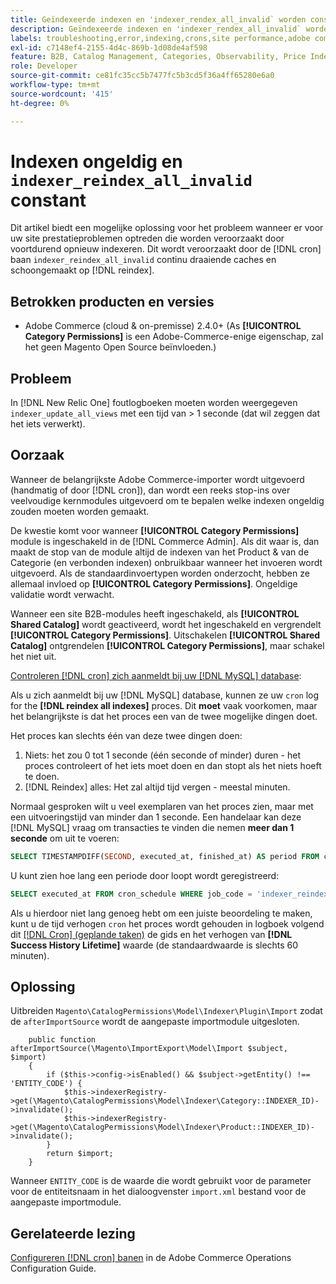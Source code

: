 ```yaml
---
title: Geïndexeerde indexen en 'indexer_rendex_all_invalid` worden constant uitgevoerd
description: Geïndexeerde indexen en 'indexer_rendex_all_invalid` worden constant uitgevoerd
labels: troubleshooting,error,indexing,crons,site performance,adobe commerce,magento,cron,indexer_reindex_all_invalid,SQL,MySQL,reindex
exl-id: c7148ef4-2155-4d4c-869b-1d08de4af598
feature: B2B, Catalog Management, Categories, Observability, Price Indexer
role: Developer
source-git-commit: ce81fc35cc5b7477fc5b3cd5f36a4ff65280e6a0
workflow-type: tm+mt
source-wordcount: '415'
ht-degree: 0%

---
```


# Indexen ongeldig en `indexer_reindex_all_invalid` constant

Dit artikel biedt een mogelijke oplossing voor het probleem wanneer er voor uw site prestatieproblemen optreden die worden veroorzaakt door voortdurend opnieuw indexeren. Dit wordt veroorzaakt door de [!DNL cron] baan `indexer_reindex_all_invalid` continu draaiende caches en schoongemaakt op [!DNL reindex].

## Betrokken producten en versies

* Adobe Commerce (cloud &amp; on-premisse) 2.4.0+ (As **[!UICONTROL Category Permissions]** is een Adobe-Commerce-enige eigenschap, zal het geen Magento Open Source beïnvloeden.)

## Probleem

In [!DNL New Relic One] foutlogboeken moeten worden weergegeven `indexer_update_all_views` met een tijd van > 1 seconde (dat wil zeggen dat het iets verwerkt).

## Oorzaak

Wanneer de belangrijkste Adobe Commerce-importer wordt uitgevoerd (handmatig of door [!DNL cron]), dan wordt een reeks stop-ins over veelvoudige kernmodules uitgevoerd om te bepalen welke indexen ongeldig zouden moeten worden gemaakt.

De kwestie komt voor wanneer **[!UICONTROL Category Permissions]** module is ingeschakeld in de [!DNL Commerce Admin]. Als dit waar is, dan maakt de stop van de module altijd de indexen van het Product &amp; van de Categorie (en verbonden indexen) onbruikbaar wanneer het invoeren wordt uitgevoerd. Als de standaardinvoertypen worden onderzocht, hebben ze allemaal invloed op **[!UICONTROL Category Permissions]**. Ongeldige validatie wordt verwacht.

Wanneer een site B2B-modules heeft ingeschakeld, als **[!UICONTROL Shared Catalog]** wordt geactiveerd, wordt het ingeschakeld en vergrendelt **[!UICONTROL Category Permissions]**. Uitschakelen **[!UICONTROL Shared Catalog]** ontgrendelen **[!UICONTROL Category Permissions]**, maar schakel het niet uit.

<u>Controleren [!DNL cron] zich aanmeldt bij uw [!DNL MySQL] database</u>:

Als u zich aanmeldt bij uw [!DNL MySQL] database, kunnen ze uw `cron` log for the **[!DNL reindex all indexes]** proces.
Dit **moet** vaak voorkomen, maar het belangrijkste is dat het proces een van de twee mogelijke dingen doet.

Het proces kan slechts één van deze twee dingen doen:

1. Niets: het zou 0 tot 1 seconde (één seconde of minder) duren - het proces controleert of het iets moet doen en dan stopt als het niets hoeft te doen.
1. [!DNL Reindex] alles: Het zal altijd tijd vergen - meestal minuten.

Normaal gesproken wilt u veel exemplaren van het proces zien, maar met een uitvoeringstijd van minder dan 1 seconde.
Een handelaar kan deze [!DNL MySQL] vraag om transacties te vinden die nemen **meer dan 1 seconde** om uit te voeren:

```sql
SELECT TIMESTAMPDIFF(SECOND, executed_at, finished_at) AS period FROM cron_schedule WHERE job_code = 'indexer_reindex_all_invalid' HAVING period > 1
```

U kunt zien hoe lang een periode door loopt wordt geregistreerd:

```sql
SELECT executed_at FROM cron_schedule WHERE job_code = 'indexer_reindex_all_invalid' AND executed_at IS NOT NULL ORDER BY executed_at ASC LIMIT 1;
```

Als u hierdoor niet lang genoeg hebt om een juiste beoordeling te maken, kunt u de tijd verhogen `cron` het proces wordt gehouden in logboek volgend dit [[!DNL Cron] (geplande taken)](https://experienceleague.adobe.com/docs/commerce-admin/systems/tools/cron.html) de gids en het verhogen van **[!DNL Success History Lifetime]** waarde (de standaardwaarde is slechts 60 minuten).


## Oplossing

Uitbreiden `Magento\CatalogPermissions\Model\Indexer\Plugin\Import` zodat de `afterImportSource` wordt de aangepaste importmodule uitgesloten.

```
    public function afterImportSource(\Magento\ImportExport\Model\Import $subject, $import)
    {
        if ($this->config->isEnabled() && $subject->getEntity() !== 'ENTITY_CODE') {
            $this->indexerRegistry->get(\Magento\CatalogPermissions\Model\Indexer\Category::INDEXER_ID)->invalidate();
            $this->indexerRegistry->get(\Magento\CatalogPermissions\Model\Indexer\Product::INDEXER_ID)->invalidate();
        }
        return $import;
    }
```

Wanneer `ENTITY_CODE` is de waarde die wordt gebruikt voor de parameter voor de entiteitsnaam in het dialoogvenster `import.xml` bestand voor de aangepaste importmodule.

## Gerelateerde lezing

[Configureren [!DNL cron] banen](https://experienceleague.adobe.com/docs/commerce-operations/configuration-guide/cli/configure-cron-jobs.html) in de Adobe Commerce Operations Configuration Guide.
